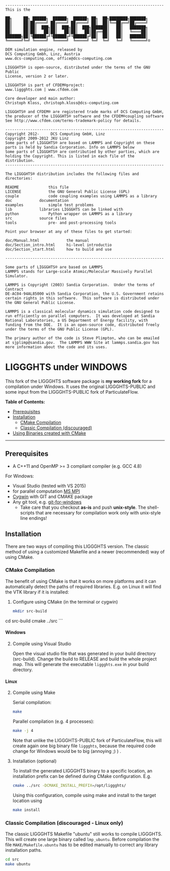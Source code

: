 ```
----------------------------------------------------------------------
This is the

██╗     ██╗ ██████╗  ██████╗  ██████╗ ██╗  ██╗████████╗███████╗
██║     ██║██╔════╝ ██╔════╝ ██╔════╝ ██║  ██║╚══██╔══╝██╔════╝
██║     ██║██║  ███╗██║  ███╗██║  ███╗███████║   ██║   ███████╗
██║     ██║██║   ██║██║   ██║██║   ██║██╔══██║   ██║   ╚════██║
███████╗██║╚██████╔╝╚██████╔╝╚██████╔╝██║  ██║   ██║   ███████║
╚══════╝╚═╝ ╚═════╝  ╚═════╝  ╚═════╝ ╚═╝  ╚═╝   ╚═╝   ╚══════╝®

DEM simulation engine, released by 
DCS Computing Gmbh, Linz, Austria
www.dcs-computing.com, office@dcs-computing.com

LIGGGHTS® is open-source, distributed under the terms of the GNU Public 
License, version 2 or later.

LIGGGHTS® is part of CFDEM®project: 
www.liggghts.com | www.cfdem.com

Core developer and main author:
Christoph Kloss, christoph.kloss@dcs-computing.com

LIGGGHTS® and CFDEM® are registered trade marks of DCS Computing GmbH, 
the producer of the LIGGGHTS® software and the CFDEM®coupling software
See http://www.cfdem.com/terms-trademark-policy for details.

----------------------------------------------------------------------
Copyright 2012-     DCS Computing GmbH, Linz
Copyright 2009-2012 JKU Linz
Some parts of LIGGGHTS® are based on LAMMPS and Copyright on these
parts is held by Sandia Corporation. Info on LAMMPS below
Some parts of LIGGGHTS® are contributied by other parties, which are
holding the Copyright. This is listed in each file of the distribution.
----------------------------------------------------------------------

The LIGGGHTS® distribution includes the following files and directories:

README			   this file
LICENSE			   the GNU General Public License (GPL)
couple			   code coupling examples using LAMMPS as a library
doc			   documentation
examples		   simple test problems
lib			   libraries LIGGGHTS can be linked with
python			   Python wrapper on LAMMPS as a library
src			   source files
tools			   pre- and post-processing tools

Point your browser at any of these files to get started:

doc/Manual.html	           the manual
doc/Section_intro.html	   hi-level introductio
doc/Section_start.html	   how to build and use

----------------------------------------------------------------------

Some parts of LIGGGHTS® are based on LAMMPS
LAMMPS stands for Large-scale Atomic/Molecular Massively Parallel
Simulator. 

LAMMPS is Copyright (2003) Sandia Corporation.  Under the terms of Contract
DE-AC04-94AL85000 with Sandia Corporation, the U.S. Government retains
certain rights in this software.  This software is distributed under
the GNU General Public License.

LAMMPS is a classical molecular dynamics simulation code designed to
run efficiently on parallel computers.  It was developed at Sandia
National Laboratories, a US Department of Energy facility, with
funding from the DOE.  It is an open-source code, distributed freely
under the terms of the GNU Public License (GPL).

The primary author of the code is Steve Plimpton, who can be emailed
at sjplimp@sandia.gov.  The LAMMPS WWW Site at lammps.sandia.gov has
more information about the code and its uses.

```

# LIGGGHTS under WINDOWS

This fork of the LIGGGHTS software package is **my working fork** for a compilation under Windows.
It uses the original LIGGGHTS-PUBLIC and some input from the LIGGGHTS-PUBLIC fork of ParticulateFlow.

**Table of Contents:**

* [Prerequisites](#prerequisites)
* [Installation](#installation)
  * [CMake Compilation](#cmake-compilation)
  * [Classic Compilation (discouraged)](#classic-compilation)
* [Using Binaries created with CMake](#using-cmake-binaries)
  
----------------------------------------------------------------------

<a name="prerequisites"></a>

## Prerequisites

* A C++11 and OpenMP >= 3 compliant compiler (e.g. GCC 4.8)

For Windows:
* Visual Studio (tested with VS 2015)
* for parallel computation [MS MPI](https://msdn.microsoft.com/en-us/library/bb524831%28v=vs.85%29.aspx)
* [Cygwin](https://www.cygwin.com/) with GIT and CMAKE package
* Any git tool, e.g. [git-for-windows](https://git-for-windows.github.io/)
    * Take care that you checkout **as-is** and push **unix-style**.
	  The shell-scripts that are necessary for compilation work only with unix-style line endings!

<a name="installation"></a>

## Installation

There are two ways of compiling this LIGGGHTS version. The classic method of using a
customized Makefile and a newer (recommended) way of using CMake.

<a name="cmake-compilation"></a>

### CMake Compilation
The benefit of using CMake is that it works on more platforms and it can automatically
detect the paths of required libraries. E.g. on Linux it will find the VTK library if
it is installed:

1. Configure using CMake (in the terminal or cygwin)

	```bash
	mkdir src-build
  cd src-build
  cmake ../src
	```

#### Windows

2. Compile using Visual Studio

    Open the visual studio file that was generated in your build directory (src-build).
	Change the build to RELEASE and build the whole project map. This will generate the 
	executable `liggghts.exe` in your build directory.

#### Linux

2. Compile using Make

	Serial compilation:
	```bash
	make
	```

	Parallel compilation (e.g. 4 processes):
	```bash
	make -j 4
	```
	
	Note that unlike the LIGGGHTS-PUBLIC fork of ParticulateFlow, this will create
	again one big binary file `liggghts`, because the required code change for Windows would be to big (annoying ;) ) .
	
3. Installation (optional)

	To install the generated LIGGGHTS binary to a specific location,
	an installation prefix can be defined during CMake configuration. E.g.

	```bash
	cmake ../src -DCMAKE_INSTALL_PREFIX=/opt/liggghts/
	```
	Using this configuration, compile using make and install to the target location using

	```bash
	make install
	```

<a name="classic-compilation"></a>

### Classic Compilation (discouraged - Linux only)

The classic LIGGGHTS Makefile "ubuntu" still works to compile LIGGGHTS.
This will create one large binary called `lmp_ubuntu`. Before compilation
the file `MAKE/Makefile.ubuntu` has to be edited manually to correct any library
installation paths.

```bash
cd src
make ubuntu
```
